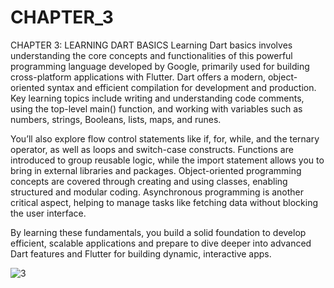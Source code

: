# CHAPTER_3

CHAPTER 3: LEARNING DART BASICS
Learning Dart basics involves understanding the core concepts and functionalities of this powerful programming language developed by Google, primarily used for building cross-platform applications with Flutter. Dart offers a modern, object-oriented syntax and efficient compilation for development and production. Key learning topics include writing and understanding code comments, using the top-level main() function, and working with variables such as numbers, strings, Booleans, lists, maps, and runes.

You’ll also explore flow control statements like if, for, while, and the ternary operator, as well as loops and switch-case constructs. Functions are introduced to group reusable logic, while the import statement allows you to bring in external libraries and packages. Object-oriented programming concepts are covered through creating and using classes, enabling structured and modular coding. Asynchronous programming is another critical aspect, helping to manage tasks like fetching data without blocking the user interface.

By learning these fundamentals, you build a solid foundation to develop efficient, scalable applications and prepare to dive deeper into advanced Dart features and Flutter for building dynamic, interactive apps.

![3](https://github.com/user-attachments/assets/009a53b0-966c-46ce-af89-8348fc577711)
